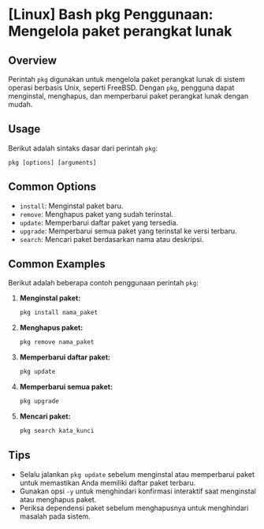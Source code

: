# [Linux] Bash pkg Penggunaan: Mengelola paket perangkat lunak

## Overview
Perintah `pkg` digunakan untuk mengelola paket perangkat lunak di sistem operasi berbasis Unix, seperti FreeBSD. Dengan `pkg`, pengguna dapat menginstal, menghapus, dan memperbarui paket perangkat lunak dengan mudah.

## Usage
Berikut adalah sintaks dasar dari perintah `pkg`:

```
pkg [options] [arguments]
```

## Common Options
- `install`: Menginstal paket baru.
- `remove`: Menghapus paket yang sudah terinstal.
- `update`: Memperbarui daftar paket yang tersedia.
- `upgrade`: Memperbarui semua paket yang terinstal ke versi terbaru.
- `search`: Mencari paket berdasarkan nama atau deskripsi.

## Common Examples
Berikut adalah beberapa contoh penggunaan perintah `pkg`:

1. **Menginstal paket:**
   ```bash
   pkg install nama_paket
   ```

2. **Menghapus paket:**
   ```bash
   pkg remove nama_paket
   ```

3. **Memperbarui daftar paket:**
   ```bash
   pkg update
   ```

4. **Memperbarui semua paket:**
   ```bash
   pkg upgrade
   ```

5. **Mencari paket:**
   ```bash
   pkg search kata_kunci
   ```

## Tips
- Selalu jalankan `pkg update` sebelum menginstal atau memperbarui paket untuk memastikan Anda memiliki daftar paket terbaru.
- Gunakan opsi `-y` untuk menghindari konfirmasi interaktif saat menginstal atau menghapus paket.
- Periksa dependensi paket sebelum menghapusnya untuk menghindari masalah pada sistem.